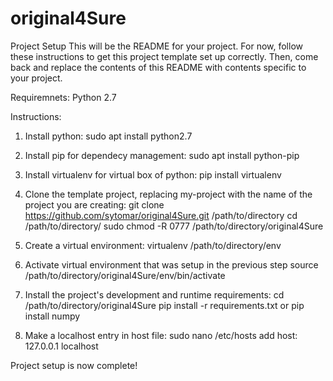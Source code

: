 # original4Sure

Project Setup
This will be the README for your project. For now, follow these instructions to get this project template set up correctly. Then, come back and replace the contents of this README with contents specific to your project.

Requiremnets:
	Python 2.7

Instructions:
1) Install python:
sudo apt install python2.7

2) Install pip for dependecy management:
sudo apt install python-pip

3) Install virtualenv for virtual box of python:
pip install virtualenv

4) Clone the template project, replacing my-project with the name of the project you are creating:
git clone https://github.com/sytomar/original4Sure.git /path/to/directory
cd /path/to/directory/
sudo chmod -R 0777 /path/to/directory/original4Sure

5) Create a virtual environment:
virtualenv /path/to/directory/env

6) Activate virtual environment that was setup in the previous step
source /path/to/directory/original4Sure/env/bin/activate

7) Install the project's development and runtime requirements:
cd /path/to/directory/original4Sure
pip install -r requirements.txt
	or
pip install numpy

8) Make a localhost entry in host file:
sudo nano /etc/hosts
add host: 
127.0.0.1	localhost

Project setup is now complete!





